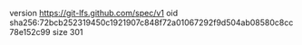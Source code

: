 version https://git-lfs.github.com/spec/v1
oid sha256:72bcb252319450c1921907c848f72a01067292f9d504ab08580c8cc78e152c99
size 301
